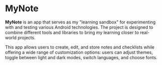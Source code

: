 # MyNote

**MyNote** is an app that serves as my "learning sandbox" for experimenting with and testing various Android technologies. The project is designed to combine different tools and libraries to bring my learning closer to real-world projects.

This app allows users to create, edit, and store notes and checklists while offering a wide range of customization options: users can adjust themes, toggle between light and dark modes, switch languages, and choose fonts.
